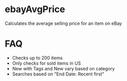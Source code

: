# ebayAvgPrice
Calculates the average selling price for an item on eBay

# FAQ
- Checks up to 200 items
- Only checks for sold items in US
- New with Tags and New vary based on category
- Searches based on "End Date: Recent first"
